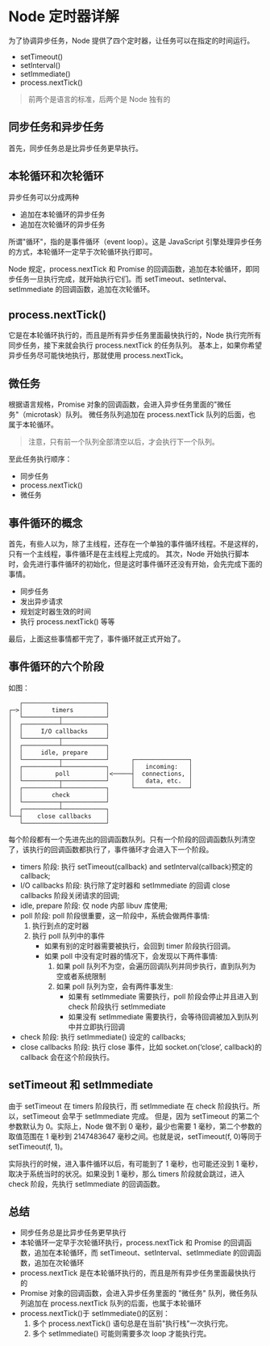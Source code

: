 # Node 定时器详解

为了协调异步任务，Node 提供了四个定时器，让任务可以在指定的时间运行。

- setTimeout()
- setInterval()
- setImmediate()
- process.nextTick()

> 前两个是语言的标准，后两个是 Node 独有的

## 同步任务和异步任务

首先，同步任务总是比异步任务更早执行。

## 本轮循环和次轮循环

异步任务可以分成两种

- 追加在本轮循环的异步任务
- 追加在次轮循环的异步任务

所谓"循环"，指的是事件循环（event loop）。这是 JavaScript 引擎处理异步任务的方式，本轮循环一定早于次轮循环执行即可。

Node 规定，process.nextTick 和 Promise 的回调函数，追加在本轮循环，即同步任务一旦执行完成，就开始执行它们。而 setTimeout、setInterval、setImmediate 的回调函数，追加在次轮循环。

## process.nextTick()

它是在本轮循环执行的，而且是所有异步任务里面最快执行的，Node 执行完所有同步任务，接下来就会执行 process.nextTick 的任务队列。
基本上，如果你希望异步任务尽可能快地执行，那就使用 process.nextTick。

## 微任务

根据语言规格，Promise 对象的回调函数，会进入异步任务里面的"微任务"（microtask）队列。
微任务队列追加在 process.nextTick 队列的后面，也属于本轮循环。

> 注意，只有前一个队列全部清空以后，才会执行下一个队列。

至此任务执行顺序：

- 同步任务
- process.nextTick()
- 微任务

## 事件循环的概念

首先，有些人以为，除了主线程，还存在一个单独的事件循环线程。不是这样的，只有一个主线程，事件循环是在主线程上完成的。
其次，Node 开始执行脚本时，会先进行事件循环的初始化，但是这时事件循环还没有开始，会先完成下面的事情。

- 同步任务
- 发出异步请求
- 规划定时器生效的时间
- 执行 process.nextTick() 等等

最后，上面这些事情都干完了，事件循环就正式开始了。

## 事件循环的六个阶段

如图：

```
   ┌───────────────────────┐
┌─>│        timers         │
│  └──────────┬────────────┘
│  ┌──────────┴────────────┐
│  │     I/O callbacks     │
│  └──────────┬────────────┘
│  ┌──────────┴────────────┐
│  │     idle, prepare     │
│  └──────────┬────────────┘      ┌───────────────┐
│  ┌──────────┴────────────┐      │   incoming:   │
│  │         poll          │<─────┤  connections, │
│  └──────────┬────────────┘      │   data, etc.  │
│  ┌──────────┴────────────┐      └───────────────┘
│  │        check          │
│  └──────────┬────────────┘
│  ┌──────────┴────────────┐
└──┤    close callbacks    │
   └───────────────────────┘
```

每个阶段都有一个先进先出的回调函数队列。只有一个阶段的回调函数队列清空了，该执行的回调函数都执行了，事件循环才会进入下一个阶段。

- timers 阶段: 执行 setTimeout(callback) and setInterval(callback)预定的 callback;
- I/O callbacks 阶段: 执行除了定时器和 setImmediate 的回调 close callbacks 阶段关闭请求的回调;
- idle, prepare 阶段: 仅 node 内部 libuv 库使用;
- poll 阶段: poll 阶段很重要，这一阶段中，系统会做两件事情:
  1. 执行到点的定时器
  2. 执行 poll 队列中的事件
     - 如果有别的定时器需要被执行，会回到 timer 阶段执行回调。
     - 如果 poll 中没有定时器的情况下，会发现以下两件事情:
       1. 如果 poll 队列不为空，会遍历回调队列并同步执行，直到队列为空或者系统限制
       2. 如果 poll 队列为空，会有两件事发生:
          - 如果有 setImmediate 需要执行，poll 阶段会停止并且进入到 check 阶段执行 setImmediate
          - 如果没有 setImmediate 需要执行，会等待回调被加入到队列中并立即执行回调
- check 阶段: 执行 setImmediate() 设定的 callbacks;
- close callbacks 阶段: 执行 close 事件，比如 socket.on(‘close’, callback)的 callback 会在这个阶段执行。

## setTimeout 和 setImmediate

由于 setTimeout 在 timers 阶段执行，而 setImmediate 在 check 阶段执行。所以，setTimeout 会早于 setImmediate 完成。
但是，因为 setTimeout 的第二个参数默认为 0。实际上，Node 做不到 0 毫秒，最少也需要 1 毫秒，第二个参数的取值范围在 1 毫秒到 2147483647 毫秒之间。也就是说，setTimeout(f, 0)等同于 setTimeout(f, 1)。

实际执行的时候，进入事件循环以后，有可能到了 1 毫秒，也可能还没到 1 毫秒，取决于系统当时的状况。如果没到 1 毫秒，那么 timers 阶段就会跳过，进入 check 阶段，先执行 setImmediate 的回调函数。

## 总结

- 同步任务总是比异步任务更早执行
- 本轮循环一定早于次轮循环执行，process.nextTick 和 Promise 的回调函数，追加在本轮循环，而 setTimeout、setInterval、setImmediate 的回调函数，追加在次轮循环
- process.nextTick 是在本轮循环执行的，而且是所有异步任务里面最快执行的
- Promise 对象的回调函数，会进入异步任务里面的 "微任务" 队列，微任务队列追加在 process.nextTick 队列的后面，也属于本轮循环
- process.nextTick()于 setImmediate()的区别：
  1. 多个 process.nextTick() 语句总是在当前"执行栈"一次执行完。
  2. 多个 setImmediate() 可能则需要多次 loop 才能执行完。
